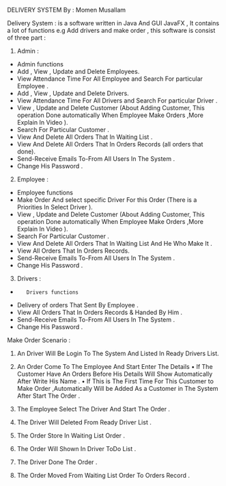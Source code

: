 DELIVERY SYSTEM
By : Momen Musallam

Delivery System : is a software written in Java And GUI JavaFX , It contains a lot of functions e.g Add drivers and make order , this software is consist of three part :
1.	Admin :
*	Admin functions
*	Add , View , Update and Delete Employees.
*	View Attendance Time For All Employee and Search For particular Employee .
*	Add , View , Update and Delete Drivers.
*	View Attendance Time For All Drivers and Search For particular Driver .
*	View , Update and Delete Customer (About Adding Customer,
This operation Done automatically When Employee Make Orders ,More Explain In Video ).
*	Search For Particular Customer .
*	View And Delete All Orders That In Waiting List .   
*	View And Delete All Orders That In Orders Records (all orders that done).
*	Send-Receive Emails To-From All Users In The System .
*	Change His Password .  

2.	Employee :
*	Employee functions
*	Make Order And select specific Driver For this Order (There is a Priorities In Select Driver ). 
*	View , Update and Delete Customer (About Adding Customer,
This operation Done automatically When Employee Make Orders ,More Explain In Video ).
*	Search For Particular Customer .
*	View And Delete All Orders That In Waiting List And He Who Make It .   
*	View All Orders That In Orders Records.
*	Send-Receive Emails To-From All Users In The System .
*	Change His Password .  


3.	Drivers :
*	     Drivers functions
*	Delivery of orders  That Sent By Employee .
*	View All Orders That In Orders Records & Handed By Him .
*	Send-Receive Emails To-From All Users In The System .
*	Change His Password .  

Make Order Scenario  :
1.	An Driver Will Be Login To The System And Listed In Ready Drivers List.
2.	An Order Come To The Employee And Start Enter The Details 
•	If The Customer Have An Orders Before His Details Will Show Automatically After Write His Name .
•	If This is The First Time For This Customer to Make Order ,Automatically Will be Added As a Customer in The System After Start The Order . 

3.	The Employee Select The Driver And Start The Order .
4.	The Driver Will Deleted From Ready Driver List .
5.	The Order Store In Waiting List Order .
6.	The Order Will Shown In Driver ToDo List .
7.	The Driver Done The Order .
8.	The Order Moved From Waiting List Order To Orders Record . 




						
